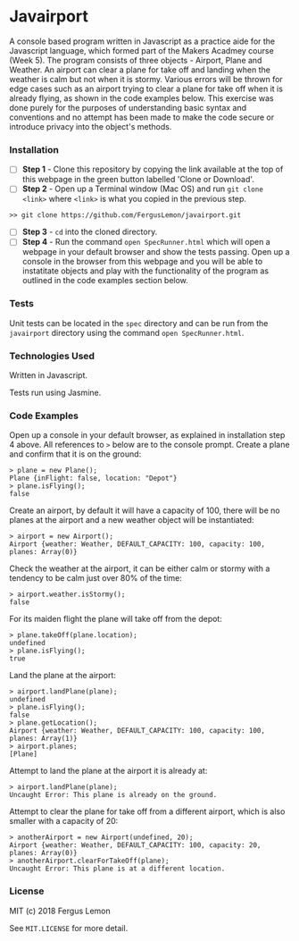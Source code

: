 # Javairport
A console based program written in Javascript as a practice aide for the Javascript language, which formed part of the Makers Acadmey course (Week 5). The program consists of three objects - Airport, Plane and Weather.  An airport can clear a plane for take off and landing when the weather is calm but not when it is stormy.  Various errors will be thrown for edge cases such as an airport trying to clear a plane for take off when it is already flying, as shown in the code examples below.  This exercise was done purely for the purposes of understanding basic syntax and conventions and no attempt has been made to make the code secure or introduce privacy into the object's methods.

### Installation

- [ ] **Step 1** - Clone this repository by copying the link available at the top of this webpage in the green button labelled 'Clone or Download'. 
- [ ] **Step 2** - Open up a Terminal window (Mac OS) and run `git clone <link>` where `<link>` is what you copied in the previous step.
```
>> git clone https://github.com/FergusLemon/javairport.git
```
- [ ] **Step 3** - `cd` into the cloned directory.
- [ ] **Step 4** - Run the command `open SpecRunner.html` which will open a webpage in your default browser and show the tests passing.  Open up a console in the browser from this webpage and you will be able to instatitate objects and play with the functionality of the program as outlined in the code examples section below.

### Tests
Unit tests can be located in the `spec` directory and can be run from the `javairport` directory using the command `open SpecRunner.html`.

### Technologies Used
Written in Javascript.

Tests run using Jasmine.

### Code Examples
Open up a console in your default browser, as explained in installation step 4 above.  All references to `>` below are to the console prompt.
Create a plane and confirm that it is on the ground:
```
> plane = new Plane();
Plane {inFlight: false, location: "Depot"}
> plane.isFlying();
false
```
Create an airport, by default it will have a capacity of 100, there will be no planes at the airport and a new weather object will be instantiated:
```
> airport = new Airport();
Airport {weather: Weather, DEFAULT_CAPACITY: 100, capacity: 100, planes: Array(0)}
```
Check the weather at the airport, it can be either calm or stormy with a tendency to be calm just over 80% of the time:
```
> airport.weather.isStormy();
false
```
For its maiden flight the plane will take off from the depot:
```
> plane.takeOff(plane.location);
undefined
> plane.isFlying();
true
```
Land the plane at the airport:
```
> airport.landPlane(plane);
undefined
> plane.isFlying();
false
> plane.getLocation();
Airport {weather: Weather, DEFAULT_CAPACITY: 100, capacity: 100, planes: Array(1)}
> airport.planes;
[Plane]
```
Attempt to land the plane at the airport it is already at:
```
> airport.landPlane(plane);
Uncaught Error: This plane is already on the ground.
```
Attempt to clear the plane for take off from a different airport, which is also smaller with a capacity of 20:
```
> anotherAirport = new Airport(undefined, 20);
Airport {weather: Weather, DEFAULT_CAPACITY: 100, capacity: 20, planes: Array(0)}
> anotherAirport.clearForTakeOff(plane);
Uncaught Error: This plane is at a different location.
```

### License
MIT (c) 2018 Fergus Lemon

See `MIT.LICENSE` for more detail.
